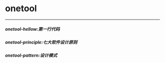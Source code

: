 # onetool
***
##### onetool-hellow:第一行代码

##### onetool-principle:七大软件设计原则

##### onetool-pattern:设计模式